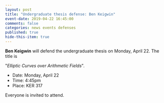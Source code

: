 ```yaml
---
layout: post
title: "Undergraduate thesis defense: Ben Keigwin"
event-date: 2019-04-22 16:45:00
comments: false
categories: news events defenses
published: true
hide-this-item: true
---
```


**Ben Keigwin** will defend the undergraduate thesis on Monday, April 22. 
The title is

"_Elliptic Curves over Arithmetic Fields_".

- Date: Monday, April 22
- Time: 4:45pm
- Place: KER 317

Everyone is invited to attend.

